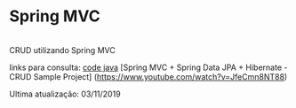 # Spring MVC
<br> CRUD utilizando Spring MVC</br>

links para consulta:
[code java](https://www.codejava.net/frameworks/spring/spring-mvc-spring-data-jpa-hibernate-crud-example
)
[Spring MVC + Spring Data JPA + Hibernate - CRUD Sample Project] (https://www.youtube.com/watch?v=JfeCmn8NT88)

Ultima atualização: 03/11/2019